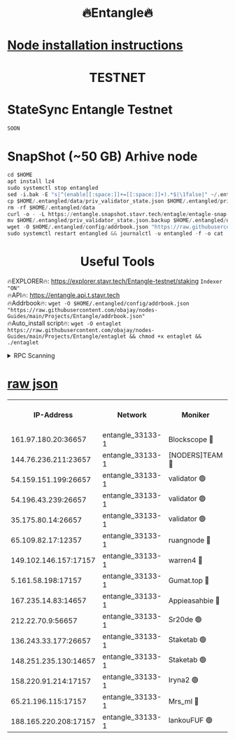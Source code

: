 <h1 align="center"> 🔥Entangle🔥</h1>

[Node installation instructions](https://github.com/obajay/nodes-Guides/tree/main/Projects/Entangle)
=

<h1 align="center"> TESTNET</h1>

# StateSync Entangle Testnet
```python
SOON
```
# SnapShot (~50 GB) Arhive node
```python
cd $HOME
apt install lz4
sudo systemctl stop entangled
sed -i.bak -E "s|^(enable[[:space:]]+=[[:space:]]+).*$|\1false|" ~/.entangled/config/config.toml
cp $HOME/.entangled/data/priv_validator_state.json $HOME/.entangled/priv_validator_state.json.backup
rm -rf $HOME/.entangled/data
curl -o - -L https://entangle.snapshot.stavr.tech/entagle/entagle-snap.tar.lz4 | lz4 -c -d - | tar -x -C $HOME/.entangled --strip-components 2
mv $HOME/.entangled/priv_validator_state.json.backup $HOME/.entangled/data/priv_validator_state.json
wget -O $HOME/.entangled/config/addrbook.json "https://raw.githubusercontent.com/obajay/nodes-Guides/main/Projects/Entangle/addrbook.json"
sudo systemctl restart entangled && journalctl -u entangled -f -o cat
```
 <h1 align="center"> Useful Tools</h1>
 
🔥EXPLORER🔥: https://explorer.stavr.tech/Entangle-testnet/staking        `Indexer "ON"` \
🔥API🔥:      https://entangle.api.t.stavr.tech \
🔥Addrbook🔥: ```wget -O $HOME/.entangled/config/addrbook.json "https://raw.githubusercontent.com/obajay/nodes-Guides/main/Projects/Entangle/addrbook.json"``` \
🔥Auto_install script🔥:  `wget -O entaglet https://raw.githubusercontent.com/obajay/nodes-Guides/main/Projects/Entangle/entaglet && chmod +x entaglet && ./entaglet`


<details>
<summary>RPC Scanning</summary>

<h2 align="center"> We scan nodes in real time every 4 hours. And we provide the final result of RPC endpoints.
We cannot influence the operation of these nodes in any way. </h2>


```python
If Voting Power is higher than 0 --> then the Node is a validator of the network and may be subject to attack and be a potential threat to the chain.
```
```python
We marked such validators with a red symbol
```

</details>

[raw json](https://rpc-check.entangt.stavr.tech/entangt/rpc-entangt-result.json)
=


<table><tr><th>IP-Address</th><th>Network</th><th>Moniker</th><th>Latest Block Height</th><th>Earliest Block Height</th><th>Catching Up</th><th>Voting Power</th><th>Scan Time</th></tr><tr><td>161.97.180.20:36657</td><td>entangle_33133-1</td><td>Blockscope 🔴</td><td>766475</td><td>1</td><td>False</td><td>88000000000176</td><td>2023-11-24T19:25:43.126250554UTC</td></tr><tr><td>144.76.236.211:23657</td><td>entangle_33133-1</td><td>[NODERS]TEAM 🔴</td><td>766477</td><td>1</td><td>False</td><td>47049700500000000</td><td>2023-11-24T19:25:54.913333772UTC</td></tr><tr><td>54.159.151.199:26657</td><td>entangle_33133-1</td><td>validator 🟢</td><td>766477</td><td>1</td><td>False</td><td>0</td><td>2023-11-24T19:25:57.839522731UTC</td></tr><tr><td>54.196.43.239:26657</td><td>entangle_33133-1</td><td>validator 🟢</td><td>766478</td><td>1</td><td>False</td><td>0</td><td>2023-11-24T19:26:00.478310605UTC</td></tr><tr><td>35.175.80.14:26657</td><td>entangle_33133-1</td><td>validator 🟢</td><td>766478</td><td>1</td><td>False</td><td>0</td><td>2023-11-24T19:26:03.701845051UTC</td></tr><tr><td>65.109.82.17:12357</td><td>entangle_33133-1</td><td>ruangnode 🔴</td><td>766475</td><td>145001</td><td>False</td><td>89353626935077</td><td>2023-11-24T19:25:45.535277900UTC</td></tr><tr><td>149.102.146.157:17157</td><td>entangle_33133-1</td><td>warren4 🔴</td><td>766477</td><td>484001</td><td>False</td><td>32399306040004</td><td>2023-11-24T19:25:54.651827457UTC</td></tr><tr><td>5.161.58.198:17157</td><td>entangle_33133-1</td><td>Gumat.top 🔴</td><td>766478</td><td>522001</td><td>False</td><td>40931860000000</td><td>2023-11-24T19:26:04.325058531UTC</td></tr><tr><td>167.235.14.83:14657</td><td>entangle_33133-1</td><td>Appieasahbie 🔴</td><td>766478</td><td>531401</td><td>False</td><td>44568809900999996</td><td>2023-11-24T19:26:03.089707414UTC</td></tr><tr><td>212.22.70.9:56657</td><td>entangle_33133-1</td><td>Sr20de 🟢</td><td>766475</td><td>620601</td><td>False</td><td>0</td><td>2023-11-24T19:25:42.553355001UTC</td></tr><tr><td>136.243.33.177:26657</td><td>entangle_33133-1</td><td>Staketab 🟢</td><td>766477</td><td>660001</td><td>False</td><td>0</td><td>2023-11-24T19:25:55.170510341UTC</td></tr><tr><td>148.251.235.130:14657</td><td>entangle_33133-1</td><td>Staketab 🟢</td><td>766475</td><td>660801</td><td>False</td><td>0</td><td>2023-11-24T19:25:42.796377569UTC</td></tr><tr><td>158.220.91.214:17157</td><td>entangle_33133-1</td><td>Iryna2 🟢</td><td>766478</td><td>704001</td><td>False</td><td>0</td><td>2023-11-24T19:26:00.812036186UTC</td></tr><tr><td>65.21.196.115:17157</td><td>entangle_33133-1</td><td>Mrs_ml 🔴</td><td>766476</td><td>720001</td><td>False</td><td>499058946500000</td><td>2023-11-24T19:25:49.941038049UTC</td></tr><tr><td>188.165.220.208:17157</td><td>entangle_33133-1</td><td>lankouFUF 🟢</td><td>766476</td><td>725001</td><td>False</td><td>0</td><td>2023-11-24T19:25:50.221452461UTC</td></tr></table>
